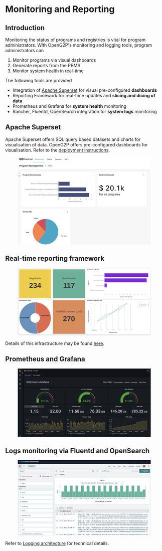 # Monitoring and Reporting

## Introduction

Monitoring the status of programs and registries is vital for program administrators. With OpenG2P's monitoring and logging tools, program administrators can&#x20;

1. Monitor programs via visual dashboards
2. Generate reports from the PBMS
3. Monitor system health in real-time&#x20;

The following tools are provided

* Integration of [Apache Superset](https://superset.apache.org/) for visual pre-configured **dashboards**
* Reporting Framework for real-time updates and **slicing and dicing of data**
* Prometheus and Grafana for **system health** monitoring
* Rancher, Fluentd, OpenSearch integration for **system logs** monitoring

## Apache Superset&#x20;

Apache Superset offers SQL query based datasets and charts for visualisation of data. OpenG2P offers pre-configured dashboards for visualisation. Refer to the [deployment instructions](../deployment/openg2p-modules-deployment/reporting-deployment.md).

<figure><img src="../.gitbook/assets/apache-superset-dashboard.png" alt=""><figcaption></figcaption></figure>



## Real-time reporting framework

<figure><img src="../.gitbook/assets/reporting-dashboard.png" alt=""><figcaption></figcaption></figure>

Details of this infrastructure may be found [here](https://github.com/mosip/reporting).&#x20;

## Prometheus and Grafana

<figure><img src="../.gitbook/assets/prometheus-grafana.png" alt=""><figcaption></figcaption></figure>

## Logs monitoring via Fluentd and OpenSearch

<figure><img src="../.gitbook/assets/opensearch-log-dashboard.png" alt=""><figcaption></figcaption></figure>

Refer to [Logging architecture](monitoring-and-reporting.md#https-github.com-mosip-k8s-infra-tree-main-loggingintroduction) for technical details.
